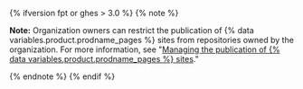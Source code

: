 {% ifversion fpt or ghes > 3.0 %}
{% note %}

**Note:** Organization owners can restrict the publication of {% data variables.product.prodname_pages %} sites from repositories owned by the organization. For more information, see "[Managing the publication of {% data variables.product.prodname_pages %} sites](/organizations/managing-organization-settings/managing-the-publication-of-github-pages-sites-for-your-organization)."

{% endnote %}
{% endif %}
